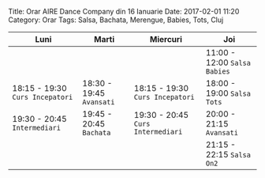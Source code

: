 Title: Orar AIRE Dance Company din 16 Ianuarie
Date: 2017-02-01 11:20
Category: Orar
Tags: Salsa, Bachata, Merengue, Babies, Tots, Cluj


Luni                          | Marti                  | Miercuri                      | Joi
----------------------------- | ---------------------- | ----------------------------- | --------------------------
                              |                        |                               | 11:00 - 12:00 `Salsa Babies`
18:15 - 19:30 `Curs Incepatori` | 18:30 - 19:45 `Avansati` | 18:15 - 19:30 `Curs Incepatori` | 18:00 - 19:00 `Salsa Tots`
19:30 - 20:45 `Intermediari`    | 19:45 - 20:45 `Bachata`  | 19:30 - 20:45 `Curs Intermediari` | 20:00 - 21:15 `Avansati`
                              |                        |                               | 21:15 - 22:15 `Salsa On2`
